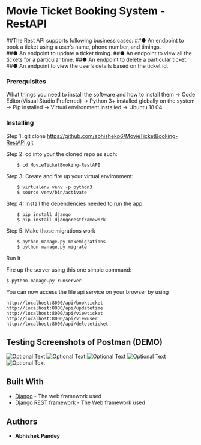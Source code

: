   # Movie Ticket Booking System - RestAPI
    
  ##The Rest API supports following business cases:
    ##● An endpoint to book a ticket using a user’s name, phone number, and timings.  
    ##● An endpoint to update a ticket timing.
    ##● An endpoint to view all the tickets for a particular time.
    ##● An endpoint to delete a particular ticket.
    ##● An endpoint to view the user’s details based on the ticket id.

### Prerequisites

What things you need to install the software and how to install them
-> Code Editor(Visual Studio Preferred)
-> Python 3+ installed globally on the system
-> Pip installed
-> Virtual environment installed
-> Ubuntu 18.04
 
### Installing

Step 1: git clone https://github.com/abhishekp6/MovieTicketBooking-RestAPI.git

Step 2: cd into your the cloned repo as such:

        $ cd MovieTicketBooking-RestAPI

Step 3: Create and fire up your virtual environment:

        $ virtualenv venv -p python3
        $ source venv/bin/activate

Step 4: Install the dependencies needed to run the app:

        $ pip install django
        $ pip install djangorestframework
        

Step 5: Make those migrations work

        $ python manage.py makemigrations
        $ python manage.py migrate

Run It

Fire up the server using this one simple command:

    $ python manage.py runserver

You can now access the file api service on your browser by using

    http://localhost:8000/api/bookticket
    http://localhost:8000/api/updatetime
    http://localhost:8000/api/viewticket
    http://localhost:8000/api/viewuser
    http://localhost:8000/api/deleteticket


## Testing Screenshots of Postman (DEMO)
![Optional Text](../master/static/1.png)
![Optional Text](../master/static/2.png)
![Optional Text](../master/static/3.png)
![Optional Text](../master/static/4.png)
![Optional Text](../master/static/5.png)

## Built With

* [Django](https://docs.djangoproject.com/en/3.1/) - The web framework used
* [Django REST framework](https://www.django-rest-framework.org/) - The Web framework used 

## Authors

* **Abhishek Pandey** 
